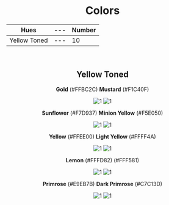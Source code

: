 <div align=center>

# Colors

Hues | --- | Number
--- | --- | ---
Yellow Toned | --- | 10

<br>

## Yellow Toned

**Gold** (#FFBC2C) **Mustard** (#F1C40F)

![1](https://fakeimg.pl/130x130/FFBC2C/?text=%20) ![1](https://fakeimg.pl/130x130/F1C40F/?text=%20)

**Sunflower** (#F7D937) **Minion Yellow** (#F5E050) 

![1](https://fakeimg.pl/130x130/F7D937/?text=%20) ![1](https://fakeimg.pl/130x130/F5E050/?text=%20)

**Yellow** (#FFEE00) **Light Yellow** (#FFFF4A)

![1](https://fakeimg.pl/130x130/FFEE00/?text=%20) ![1](https://fakeimg.pl/130x130/FFFF4A/?text=%20)

**Lemon** (#FFFD82) (#FFF581) 

![1](https://fakeimg.pl/130x130/FFFD82/?text=%20) ![1](https://fakeimg.pl/130x130/FFF581/?text=%20)

**Primrose** (#E9EB7B) **Dark Primrose** (#C7C13D) 

![1](https://fakeimg.pl/130x130/E9EB7B/?text=%20) ![1](https://fakeimg.pl/130x130/C7C13D/?text=%20)

</div>
